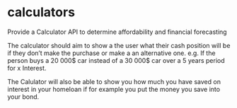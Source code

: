 # calculators
Provide a Calculator API to determine affordability and financial forecasting  

The calculator should aim to show a the user what their cash position will be if they don’t make the purchase or make a an alternative one. e.g. If the person buys a 20 000$ car instead of a 30 000$ car over a 5 years period for x Interest. 

The Calulator will also be able to show you how much you have saved on interest in your homeloan if for example you put the money you save into your bond.   

